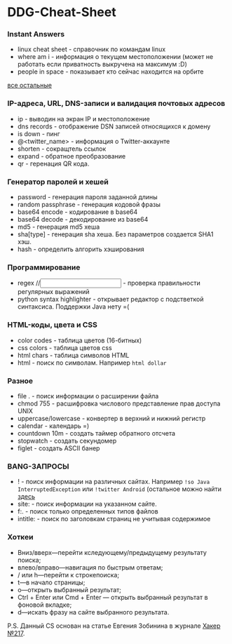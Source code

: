 # DDG-Cheat-Sheet

### Instant Answers
* linux cheat sheet - справочник по командам linux
* where am i - информация о текущем местоположении (может не работать если приватность выкручена на максимум :D)
* people in space - показывает кто сейчас находится на орбите

[все остальные](https://duck.co/ia)

### IP-адреса, URL, DNS-записи и валидация почтовых адресов
* ip - выводин на экран IP и местоположение
* dns records <domain> - отображение DSN записей относящихся к домену
* is <domain> down - пинг
* @<twitter_name> - информация о Twitter-аккаунте
* shorten <long url> - сокращтель ссылок
* expand <short url> - обратное преобразование
* qr <url> - геренация QR кода.

### Генератор паролей и хешей
* password <amount of symbols> - генерация пароля заданной длины
* random passphrase - генерация кодовой фразы
* base64 encode <text> - кодирование в base64
* base64 decode <base64> - декодирование из base64
* md5 <text> - генерация md5 хеша
* sha[type] <text> - генерация sha хеша. Без параметров создается SHA1 хэш.
* hash <hash> - определить алгорить хэширования

### Программирование
* regex /<regex>/<input> - проверка правильности регулярных выражений
* python syntax highlighter - открывает редактор с подстветкой синтаксиса. Поддержки Java нету =(

### HTML-коды, цвета и CSS
* color codes - таблица цветов (16-битных)
* css colors - таблица цветов css
* html chars - таблица символов HTML
* html <symbol name> - поиск по символам. Например `html dollar`

### Разное
* file .<extension> - поиск информации о расширении файла
* chmod 755 - расшифровка числового представление прав доступа UNIX
* uppercase/lowercase <text> - конвертер в верхний и нижний регистр
* calendar - календарь =)
* countdown 10m - создать таймер обратного отсчета
* stopwatch - создать секундомер
* figlet <text> - создать ASCII банер

### BANG-ЗАПРОСЫ
* !<service> <request> - поиск информации на различных сайтах. Например `!so Java InterruptedException` или `!twitter Android` (остальное можно найти [здесь](https://duckduckgo.com/bang)
* <request> site:<domain> - поиск информации на указанном сайте.
* <request> f:.<extension> - поиск только определенных типов файлов
* intitle:<text> - поиск по заголовкам страниц не учитывая содержимое

### Хоткеи
* Вниз/вверх—перейти кследующему/предыдущему результату поиска;
* влево/вправо—навигация по быстрым ответам;
* / или h—перейти к строкепоиска;
* t—в начало страницы;
* o—открыть выбранный результат;
* Ctrl + Enter или Cmd + Enter — открыть выбранный результат в фоновой вкладке;
* d—искать фразу на сайте выбранного результата.


P.S. Данный CS основан на статье Евгения Зобинина в журнале [Хакер №217](https://xakep.ru/issues/xa/217/).
